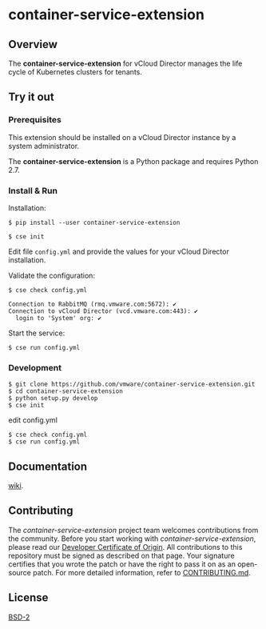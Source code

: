 

# container-service-extension

## Overview

The **container-service-extension** for vCloud Director manages the life cycle of Kubernetes clusters for tenants.

## Try it out

### Prerequisites

This extension should be installed on a vCloud Director instance by a system administrator.

The **container-service-extension** is a Python package and requires Python 2.7.

### Install & Run

Installation:

``` shell
$ pip install --user container-service-extension

$ cse init
```

Edit file `config.yml` and provide the values for your vCloud Director installation.

Validate the configuration:

``` shell
$ cse check config.yml

Connection to RabbitMQ (rmq.vmware.com:5672): ✔
Connection to vCloud Director (vcd.vmware.com:443): ✔
  login to 'System' org: ✔
```

Start the service:

``` shell
$ cse run config.yml
```

### Development

``` shell
$ git clone https://github.com/vmware/container-service-extension.git
$ cd container-service-extension
$ python setup.py develop
$ cse init
```

edit config.yml

``` shell
$ cse check config.yml
$ cse run config.yml
```

## Documentation

[wiki](https://github.com/vmware/container-service-extension/wiki).

## Contributing

The *container-service-extension* project team welcomes contributions from the community. Before you start working with *container-service-extension*, please read our [Developer Certificate of Origin](https://cla.vmware.com/dco). All contributions to this repository must be signed as described on that page. Your signature certifies that you wrote the patch or have the right to pass it on as an open-source patch. For more detailed information, refer to [CONTRIBUTING.md](CONTRIBUTING.md).

## License

[BSD-2](LICENSE.txt)
